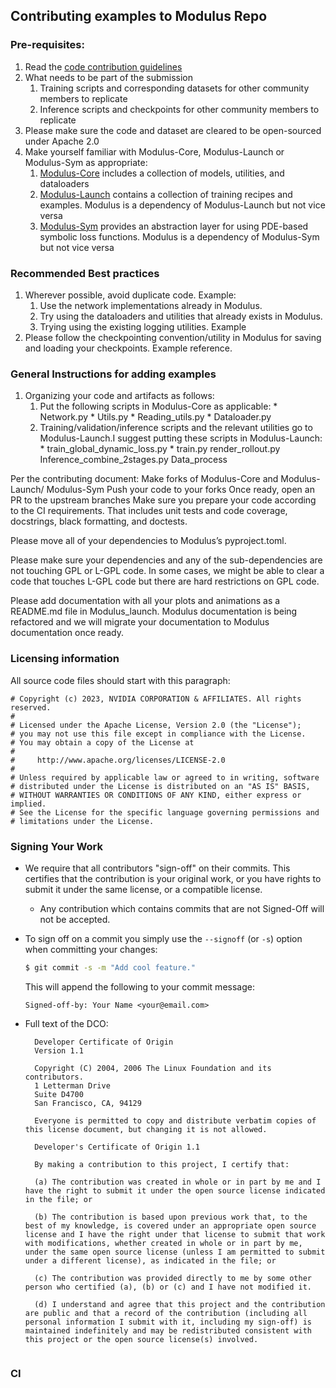 ## Contributing examples to Modulus Repo

### Pre-requisites:
1. Read the [code contribution guidelines](https://github.com/NVIDIA/modulus/blob/main/CONTRIBUTING.md)
2. What needs to be part of the submission
    1. Training scripts and corresponding datasets for other community members to replicate
    2. Inference scripts and checkpoints for other community members to replicate
3. Please make sure the code and dataset are cleared to be open-sourced under Apache 2.0
4. Make yourself familiar with Modulus-Core, Modulus-Launch or Modulus-Sym as appropriate:
    1. [Modulus-Core](https://github.com/NVIDIA/modulus) includes a collection of models, utilities, and dataloaders
    2. [Modulus-Launch](https://github.com/NVIDIA/modulus-launch) contains a collection of training recipes and examples. Modulus is a dependency of Modulus-Launch but not vice versa 
    3. [Modulus-Sym](https://github.com/NVIDIA/modulus-sym) provides an abstraction layer for using PDE-based symbolic loss functions.  Modulus is a dependency of Modulus-Sym but not vice versa


### Recommended Best practices 
1. Wherever possible, avoid  duplicate code. Example: 
    1. Use the network implementations already in Modulus.
    2. Try using the dataloaders and utilities that already exists in Modulus.
    3. Trying using the existing logging utilities. Example
2. Please follow the checkpointing convention/utility in Modulus for saving and loading your checkpoints. Example reference. 

### General Instructions for adding examples
1. Organizing your code and artifacts as follows:
    1. Put the following scripts in Modulus-Core as applicable:
            * Network.py 
            * Utils.py
            * Reading_utils.py
            * Dataloader.py
    2. Training/validation/inference scripts and the relevant utilities go to Modulus-Launch.I suggest putting these scripts in Modulus-Launch:
            * train_global_dynamic_loss.py
            * train.py
render_rollout.py
Inference_combine_2stages.py
Data_process

Per the contributing document: 
Make forks of Modulus-Core and Modulus-Launch/ Modulus-Sym
Push your code to your forks
Once ready, open an PR to the upstream branches
Make sure you prepare your code according to the CI requirements. That includes unit tests and code coverage, docstrings, black formatting, and doctests.

Please move all of your dependencies to Modulus’s pyproject.toml.

Please make sure your dependencies and any of the sub-dependencies are not touching GPL or L-GPL code. In some cases, we might be able to clear a code that touches L-GPL code but there are hard restrictions on GPL code.

Please add documentation with all your plots and animations as a README.md file in Modulus_launch. Modulus documentation is being refactored and we will migrate your documentation to Modulus documentation once ready.




### Licensing information
All source code files should start with this paragraph:
```
# Copyright (c) 2023, NVIDIA CORPORATION & AFFILIATES. All rights reserved.
#
# Licensed under the Apache License, Version 2.0 (the "License");
# you may not use this file except in compliance with the License.
# You may obtain a copy of the License at
#
#     http://www.apache.org/licenses/LICENSE-2.0
#
# Unless required by applicable law or agreed to in writing, software
# distributed under the License is distributed on an "AS IS" BASIS,
# WITHOUT WARRANTIES OR CONDITIONS OF ANY KIND, either express or implied.
# See the License for the specific language governing permissions and
# limitations under the License.
```
### Signing Your Work

* We require that all contributors "sign-off" on their commits. This certifies that the contribution is your original work, or you have rights to submit it under the same license, or a compatible license.

  * Any contribution which contains commits that are not Signed-Off will not be accepted.

* To sign off on a commit you simply use the `--signoff` (or `-s`) option when committing your changes:
  ```bash
  $ git commit -s -m "Add cool feature."
  ```
  This will append the following to your commit message:
  ```
  Signed-off-by: Your Name <your@email.com>
  ```

* Full text of the DCO:

  ```
    Developer Certificate of Origin
    Version 1.1
    
    Copyright (C) 2004, 2006 The Linux Foundation and its contributors.
    1 Letterman Drive
    Suite D4700
    San Francisco, CA, 94129
    
    Everyone is permitted to copy and distribute verbatim copies of this license document, but changing it is not allowed.
  ```

  ```
    Developer's Certificate of Origin 1.1
    
    By making a contribution to this project, I certify that:
    
    (a) The contribution was created in whole or in part by me and I have the right to submit it under the open source license indicated in the file; or
    
    (b) The contribution is based upon previous work that, to the best of my knowledge, is covered under an appropriate open source license and I have the right under that license to submit that work with modifications, whether created in whole or in part by me, under the same open source license (unless I am permitted to submit under a different license), as indicated in the file; or
    
    (c) The contribution was provided directly to me by some other person who certified (a), (b) or (c) and I have not modified it.
    
    (d) I understand and agree that this project and the contribution are public and that a record of the contribution (including all personal information I submit with it, including my sign-off) is maintained indefinitely and may be redistributed consistent with this project or the open source license(s) involved.
    
### CI
